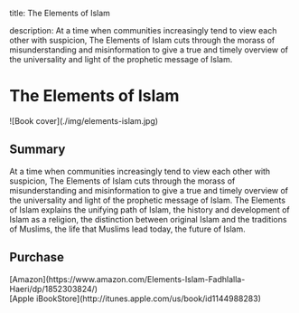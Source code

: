 title: The Elements of Islam

description: At a time when communities increasingly tend to view each other with suspicion, The Elements of Islam cuts through the morass of misunderstanding and misinformation to give a true and timely overview of the universality and light of the prophetic message of Islam.

# The Elements of Islam

<div markdown="1" class="cover-image">
![Book cover](./img/elements-islam.jpg)
</div>

## Summary

At a time when communities increasingly tend to view each other with suspicion, The Elements of Islam cuts through the morass of misunderstanding and misinformation to give a true and timely overview of the universality and light of the prophetic message of Islam. The Elements of Islam explains the unifying path of Islam, the history and development of Islam as a religion, the distinction between original Islam and the traditions of Muslims, the life that Muslims lead today, the future of Islam.

## Purchase

<div markdown="3" class="purchase-link">
[Amazon](https://www.amazon.com/Elements-Islam-Fadhlalla-Haeri/dp/1852303824/)
</div>

<div markdown="3" class="purchase-link">
[Apple iBookStore](http://itunes.apple.com/us/book/id1144988283)
</div>


